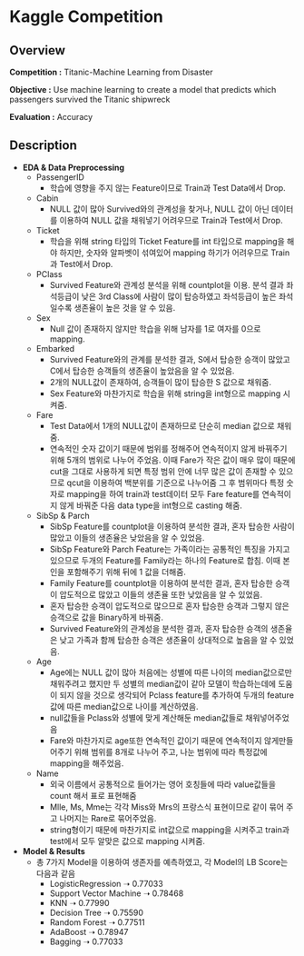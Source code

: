 # Kaggle Competition
## Overview
**Competition :** Titanic-Machine Learning from Disaster

**Objective :** Use machine learning to create a model that predicts which passengers survived the Titanic shipwreck

**Evaluation :** Accuracy
## Description
+ **EDA & Data Preprocessing**
  + PassengerID
     + 학습에 영향을 주지 않는 Feature이므로 Train과 Test Data에서 Drop.
  + Cabin
    + NULL 값이 많아 Survived와의 관계성을 찾거나, NULL 값이 아닌 데이터를 이용하여 NULL 값을 채워넣기 어려우므로 Train과 Test에서 Drop.
  + Ticket
    + 학습을 위해 string 타입의 Ticket Feature를 int 타입으로 mapping을 해야 하지만, 숫자와 알파벳이 섞여있어 mapping 하기가 어려우므로 Train과 Test에서 Drop.
  + PClass
    +  Survived Feature와 관계성 분석을 위해 countplot을 이용. 분석 결과 좌석등급이 낮은 3rd Class에 사람이 많이 탑승하였고 좌석등급이 높은 좌석일수록 생존율이 높은 것을 알 수 있음.
  + Sex  
    + Null 값이 존재하지 않지만 학습을 위해 남자를 1로 여자를 0으로 mapping.
  + Embarked
    + Survived Feature와의 관계를 분석한 결과, S에서 탑승한 승객이 많았고 C에서 탑승한 승객들의 생존율이 높았음을 알 수 있었음. 
    + 2개의 NULL값이 존재하여, 승객들이 많이 탑승한 S 값으로 채워줌.
    + Sex Feature와 마찬가지로 학습을 위해 string을 int형으로 mapping 시켜줌.
  + Fare
    + Test Data에서 1개의 NULL값이 존재하므로 단순히 median 값으로 채워줌. 
    + 연속적인 숫자 값이기 때문에 범위를 정해주어 연속적이지 않게 바꿔주기 위해 5개의 범위로 나누어 주었음. 이때 Fare가 작은 값이 매우 많이 때문에 cut을 그대로 사용하게 되면 특정 범위 안에 너무 많은 값이 존재할 수 있으므로 qcut을 이용하여 백분위를 기준으로 나누어줌 그 후 범위마다 특정 숫자로 mapping을 하여 train과 test데이터 모두 Fare feature를 연속적이지 않게 바꿔준 다음 data type을 int형으로 casting 해줌.
  + SibSp & Parch
    + SibSp Feature를 countplot을 이용하여 분석한 결과, 혼자 탑승한 사람이 많았고 이들의 생존율은 낮았음을 알 수 있었음.
    + SibSp Feature와 Parch Feature는 가족이라는 공통적인 특징을 가지고 있으므로 두개의 Feature를 Family라는 하나의 Feature로 합침. 이때 본인을 포함해주기 위해 뒤에 1 값을 더해줌.
    + Family Feature를 countplot을 이용하여 분석한 결과, 혼자 탑승한 승객이 압도적으로 많았고 이들의 생존율 또한 낮았음을 알 수 있었음.
    + 혼자 탑승한 승객이 압도적으로 많으므로 혼자 탑승한 승객과 그렇지 않은 승객으로 값을 Binary하게 바꿔줌.
    + Survived Feature와의 관계성을 분석한 결과, 혼자 탑승한 승객의 생존율은 낮고 가족과 함께 탑승한 승객은 생존율이 상대적으로 높음을 알 수 있었음.
  + Age
    + Age에는 NULL 값이 많아 처음에는 성별에 따른 나이의 median값으로만 채워주려고 했지만 두 성별의 median값이 같아 모델이 학습하는데에 도움이 되지 않을 것으로 생각되어 Pclass feature를 추가하여 두개의 feature 값에 따른 median값으로 나이를 계산하였음.
    + null값들을 Pclass와 성별에 맞게 계산해둔 median값들로 채워넣어주었음
    + Fare와 마찬가지로 age또한 연속적인 값이기 때문에 연속적이지 않게만들어주기 위해 범위를 8개로 나누어 주고, 나눈 범위에 따라 특정값에 mapping을 해주었음.
  + Name
    + 외국 이름에서 공통적으로 들어가는 영어 호칭들에 따라 value값들을 count 해서 표로 표현해줌
    + Mlle, Ms, Mme는 각각 Miss와 Mrs의 프랑스식 표현이므로 같이 묶어 주고 나머지는 Rare로 묶어주었음.
    + string형이기 때문에 마찬가지로 int값으로 mapping을 시켜주고 train과 test에서 모두 알맞은 값으로 mapping 시켜줌.
+ **Model & Results**
  + 총 7가지 Model을 이용하여 생존자를 예측하였고, 각 Model의 LB Score는 다음과 같음
    + LogisticRegression  ➝  0.77033
    + Support Vector Machine ➝ 0.78468
    + KNN ➝ 0.77990
    + Decision Tree ➝ 0.75590
    + Random Forest ➝ 0.77511
    + AdaBoost ➝ 0.78947
    + Bagging ➝ 0.77033

